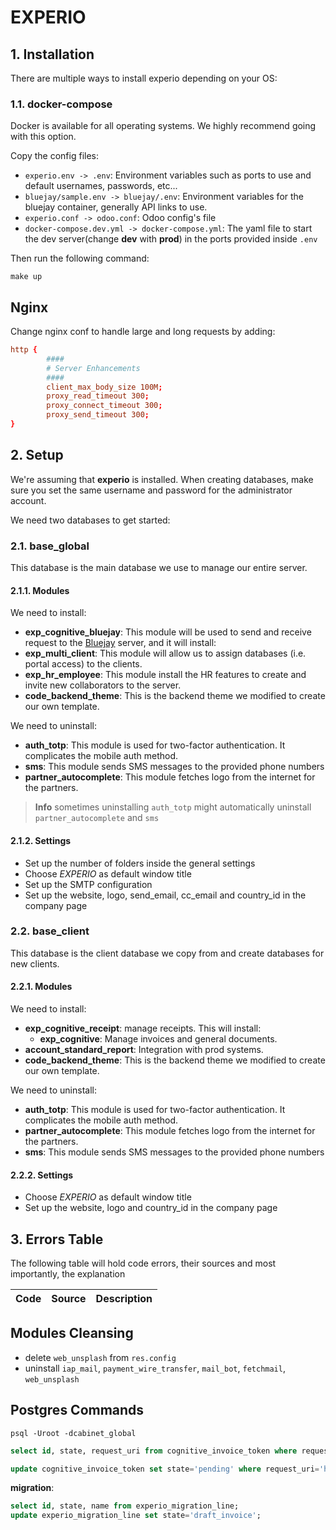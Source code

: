 # EXPERIO

## 1. Installation

There are multiple ways to install experio depending on your OS:

### 1.1. docker-compose
Docker is available for all operating systems. We highly recommend going with this option.

Copy the config files:
- `experio.env -> .env`: Environment variables such as ports to use and default usernames, passwords, etc...
- `bluejay/sample.env -> bluejay/.env`: Environment variables for the bluejay container, generally API links to use.
- `experio.conf -> odoo.conf`: Odoo config's file
- `docker-compose.dev.yml -> docker-compose.yml`: The yaml file to start the dev server(change **dev** with **prod**) in the ports provided inside `.env`

Then run the following command:
```shell
make up
```

## Nginx
Change nginx conf to handle large and long requests by adding:
```conf
http {
        ####
        # Server Enhancements
        ####
        client_max_body_size 100M;
        proxy_read_timeout 300;
        proxy_connect_timeout 300;
        proxy_send_timeout 300;
}
```

## 2. Setup
We're assuming that **experio** is installed. When creating databases, make sure you set the same username
and password for the administrator account.

We need two databases to get started:

### 2.1. base_global
This database is the main database we use to manage our entire server.

#### 2.1.1. Modules
We need to install:
- **exp_cognitive_bluejay**: This module will be used to send and receive request to the [Bluejay](https://bluejay.morosoft.ma) server, and it will install:
- **exp_multi_client**: This module will allow us to assign databases (i.e. portal access) to the clients.
- **exp_hr_employee**: This module install the HR features to create and invite new collaborators to the server.
- **code_backend_theme**: This is the backend theme we modified to create our own template.

We need to uninstall:
- **auth_totp**: This module is used for two-factor authentication. It complicates the mobile auth method.
- **sms**: This module sends SMS messages to the provided phone numbers
- **partner_autocomplete**: This module fetches logo from the internet for the partners.

> **Info**
> sometimes uninstalling `auth_totp` might automatically uninstall `partner_autocomplete` and `sms`

#### 2.1.2. Settings

- Set up the number of folders inside the general settings
- Choose *EXPERIO* as default window title
- Set up the SMTP configuration
- Set up the website, logo, send_email, cc_email and country_id in the company page

### 2.2. base_client
This database is the client database we copy from and create databases for new clients.

#### 2.2.1. Modules
We need to install:
- **exp_cognitive_receipt**: manage receipts. This will install:
  - **exp_cognitive**: Manage invoices and general documents.
- **account_standard_report**: Integration with prod systems.
- **code_backend_theme**: This is the backend theme we modified to create our own template.

We need to uninstall:
- **auth_totp**: This module is used for two-factor authentication. It complicates the mobile auth method.
- **partner_autocomplete**: This module fetches logo from the internet for the partners.
- **sms**: This module sends SMS messages to the provided phone numbers

#### 2.2.2. Settings

- Choose *EXPERIO* as default window title
- Set up the website, logo and country_id in the company page

## 3. Errors Table

The following table will hold code errors, their sources and most importantly, the explanation

| Code      | Source                                                | Description                                                                                                                          |
|-----------|-------------------------------------------------------|--------------------------------------------------------------------------------------------------------------------------------------|

## Modules Cleansing
- delete `web_unsplash` from `res.config`
- uninstall `iap_mail`, `payment_wire_transfer`, `mail_bot`, `fetchmail`, `web_unsplash`

## Postgres Commands
```shell
psql -Uroot -dcabinet_global
```

```sql
select id, state, request_uri from cognitive_invoice_token where request_uri='https://bluejay.experioservices.com/multiprocess' and state='sent';
```

```sql
update cognitive_invoice_token set state='pending' where request_uri='https://bluejay.experioservices.com/multiprocess' and state='sent';
```

**migration**:
```sql
select id, state, name from experio_migration_line;
update experio_migration_line set state='draft_invoice';
```
